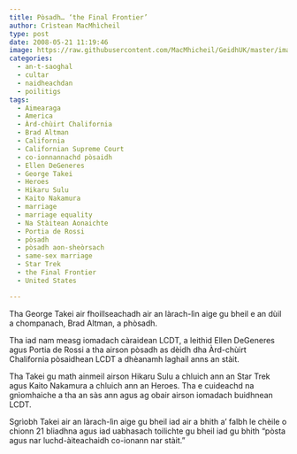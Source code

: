 ```yaml
---
title: Pòsadh… ‘the Final Frontier’
author: Crìstean MacMhìcheil
type: post
date: 2008-05-21 11:19:46
image: https://raw.githubusercontent.com/MacMhicheil/GeidhUK/master/images/2008-05-21-posadh-the-final-frontier.jpg
categories:
  - an-t-saoghal
  - cultar
  - naidheachdan
  - poilitigs
tags:
  - Aimearaga
  - America
  - Àrd-chùirt Chalifornia
  - Brad Altman
  - California
  - Californian Supreme Court
  - co-ionnannachd pòsaidh
  - Ellen DeGeneres
  - George Takei
  - Heroes
  - Hikaru Sulu
  - Kaito Nakamura
  - marriage
  - marriage equality
  - Na Stàitean Aonaichte
  - Portia de Rossi
  - pòsadh
  - pòsadh aon-sheòrsach
  - same-sex marriage
  - Star Trek
  - the Final Frontier
  - United States

---
```

Tha George Takei air fhoillseachadh air an làrach-lìn aige gu bheil e an dùil a chompanach, Brad Altman, a phòsadh.

<!--more-->

Tha iad nam measg iomadach càraidean LCDT, a leithid Ellen DeGeneres agus Portia de Rossi a tha airson pòsadh as dèidh dha Àrd-chùirt Chalifornia pòsaidhean LCDT a dhèanamh laghail anns an stàit.

Tha Takei gu math ainmeil airson Hikaru Sulu a chluich ann an Star Trek agus Kaito Nakamura a chluich ann an Heroes. Tha e cuideachd na gnìomhaiche a tha an sàs ann agus ag obair airson iomadach buidhnean LCDT.

Sgrìobh Takei air an làrach-lìn aige gu bheil iad air a bhith a&#8217; falbh le chèile o chionn 21 bliadhna agus iad uabhasach toilichte gu bheil iad gu bhith &#8220;pòsta agus nar luchd-àiteachaidh co-ionann nar stàit.&#8221;
